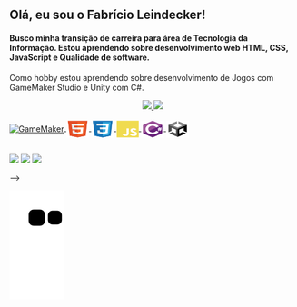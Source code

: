 ## Olá, eu sou o Fabrício Leindecker!
#### Busco minha transição de carreira para área de Tecnologia da Informação. Estou aprendendo sobre desenvolvimento web HTML, CSS, JavaScript e Qualidade de software.
Como hobby estou aprendendo sobre desenvolvimento de Jogos com GameMaker Studio e Unity com C#. 
<div align="center">
  <a href="https://github.com/FabricioLeindecker">
  <img height="180em" src="https://github-readme-stats.vercel.app/api?username=FabricioLeindecker&show_icons=true&theme=blue-green&include_all_commits=true&count_private=true"/>
  <img height="180em" src="https://github-readme-stats.vercel.app/api/top-langs/?username=FabricioLeindecker&layout=compact&langs_count=7&theme=blue-green"/>
</div>
<div style="display: inline_block"><br>
  <img align="center" alt="GameMaker" height="30" width="30" src="https://user-images.githubusercontent.com/60024796/170530530-b17fc2f4-91ad-4b2b-ad58-d6d4b3ed9aac.png">
  <img align="center" alt="HTML" height="30" width="40" src="https://raw.githubusercontent.com/devicons/devicon/master/icons/html5/html5-original.svg">
  <img align="center" alt="CSS" height="30" width="40" src="https://raw.githubusercontent.com/devicons/devicon/master/icons/css3/css3-original.svg">
  <img align="center" alt="Js" height="30" width="40" src="https://raw.githubusercontent.com/devicons/devicon/master/icons/javascript/javascript-plain.svg">
  <img align="center" alt="Csharp" height="30" width="40" src="https://raw.githubusercontent.com/devicons/devicon/master/icons/csharp/csharp-original.svg">
  <img align="center" alt="Unity" height="30" width="40" src="https://raw.githubusercontent.com/devicons/devicon/master/icons/unity/unity-original.svg">
  </div>
  
  ##
 
<div> 
  <a href="https://www.instagram.com/fabri.leindecker/" target="_blank"><img src="https://img.shields.io/badge/-Instagram-%23E4405F?style=for-the-badge&logo=instagram&logoColor=white" target="_blank"></a>
  <a href="https://discordapp.com/users/Fabr%C3%ADcio#5267" target="_blank"><img src="https://img.shields.io/badge/Discord-7289DA?style=for-the-badge&logo=discord&logoColor=white" target="_blank"></a> 
  <a href="mailto:fabriciolopes.le@gmail.com" target="_blank"><img src="https://img.shields.io/badge/-Gmail-%23333?style=for-the-badge&logo=gmail&logoColor=white" target="_blank"></a>

-->

  ![Snake animation](https://github.com/FabricioLeindecker/FabricioLeindecker/blob/output/github-contribution-grid-snake.svg)
 
</div>
